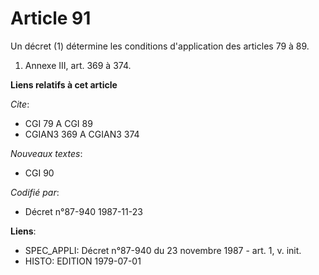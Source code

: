 # Article 91

Un décret (1) détermine les conditions d'application des articles 79 à 89.

1)  Annexe III, art. 369 à 374.

**Liens relatifs à cet article**

_Cite_:

  - CGI 79 A CGI 89
  - CGIAN3 369 A CGIAN3 374

_Nouveaux textes_:

  - CGI 90

_Codifié par_:

  - Décret n°87-940 1987-11-23

**Liens**:

  - SPEC_APPLI: Décret n°87-940 du 23 novembre 1987 - art. 1, v. init.
  - HISTO: EDITION 1979-07-01

